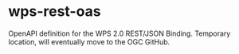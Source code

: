 # wps-rest-oas
OpenAPI definition for the WPS 2.0 REST/JSON Binding. Temporary location, will eventually move to the OGC GitHub.
